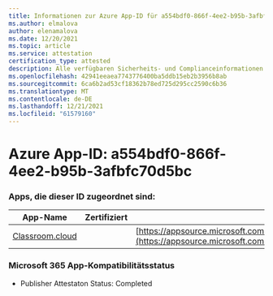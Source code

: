 ```yaml
---
title: Informationen zur Azure App-ID für a554bdf0-866f-4ee2-b95b-3afbfc70d5bc
ms.author: elmalova
author: elenamalova
ms.date: 12/20/2021
ms.topic: article
ms.service: attestation
certification_type: attested
description: Alle verfügbaren Sicherheits- und Complianceinformationen für a554bdf0-866f-4ee2-b95b-3afbfc70d5bc.
ms.openlocfilehash: 42941eeaea7743776400ba5ddb15eb2b3956b8ab
ms.sourcegitcommit: 6ca6b2ad53cf18362b78ed725d295cc2590c6b36
ms.translationtype: MT
ms.contentlocale: de-DE
ms.lasthandoff: 12/21/2021
ms.locfileid: "61579160"
---
```

# <a name="azure-app-id-a554bdf0-866f-4ee2-b95b-3afbfc70d5bc"></a>Azure App-ID: a554bdf0-866f-4ee2-b95b-3afbfc70d5bc


### <a name="apps-associated-with-this-id"></a>Apps, die dieser ID zugeordnet sind:
| **App-Name** | **Zertifiziert** | **Ansicht in AppSource** |
|--------------|---------------|-----------------------|
| [Classroom.cloud](https://docs.microsoft.com/microsoft-365-app-certification/forward/netsupportltd1595255396224.classroom_cloud) |  | [https://appsource.microsoft.com/product/office/netsupportltd1595255396224.classroom_cloud](https://appsource.microsoft.com/product/office/netsupportltd1595255396224.classroom_cloud) |

### <a name="microsoft-365-app-compliance-status"></a>Microsoft 365 App-Kompatibilitätsstatus
- Publisher Attestaton Status: Completed
